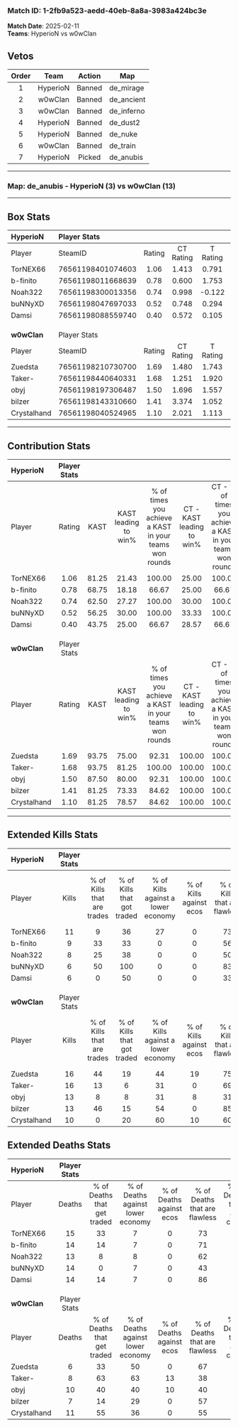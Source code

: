 ### Match ID: 1-2fb9a523-aedd-40eb-8a8a-3983a424bc3e  
**Match Date**: 2025-02-11  
**Teams**: HyperioN vs w0wClan  

## Vetos  

| Order | Team | Action | Map |
| :---: | :--: | :----: | --- |
| 1 | HyperioN | Banned | de_mirage |
| 2 | w0wClan | Banned | de_ancient |
| 3 | w0wClan | Banned | de_inferno |
| 4 | HyperioN | Banned | de_dust2 |
| 5 | HyperioN | Banned | de_nuke |
| 6 | w0wClan | Banned | de_train |
| 7 | HyperioN | Picked | de_anubis |

---  

### **Map**: de_anubis - HyperioN (3) vs w0wClan (13)  
---  

## Box Stats  

| **HyperioN** | Player Stats      |        |           |          |       |       |       |         |        |      |     |
| :- | :- | :-: | :-: | :-: | :-: | :-: | :-: | :-: | :-: | :-: | :-: |
| Player       | SteamID           | Rating | CT Rating | T Rating | KAST  |  ADR  | Kills | Assists | Deaths | K/D  | HS% |
| TorNEX66     | 76561198401074603 |  1.06  |   1.413   |  0.791   | 81.25 | 88.7  |  11   |    4    |   15   | 0.73 | 54  |
| b-finito     | 76561198011668639 |  0.78  |   0.600   |  1.753   | 68.75 | 58.4  |   9   |    2    |   14   | 0.64 | 44  |
| Noah322      | 76561198300013356 |  0.74  |   0.998   |  -0.122  | 62.50 | 64.4  |   8   |    3    |   13   | 0.62 | 50  |
| buNNyXD      | 76561198047697033 |  0.52  |   0.748   |  0.294   | 56.25 | 56.9  |   6   |    2    |   14   | 0.43 | 83  |
| Damsi        | 76561198088559740 |  0.40  |   0.572   |  0.105   | 43.75 | 47.6  |   6   |    2    |   14   | 0.43 | 16  |
|              |                   |        |           |          |       |       |       |         |        |      |     |
|              |                   |        |           |          |       |       |       |         |        |      |     |
|              |                   |        |           |          |       |       |       |         |        |      |     |
| **w0wClan**  | Player Stats      |        |           |          |       |       |       |         |        |      |     |
| Player       | SteamID           | Rating | CT Rating | T Rating | KAST  |  ADR  | Kills | Assists | Deaths | K/D  | HS% |
| Zuedsta      | 76561198210730700 |  1.69  |   1.480   |  1.743   | 93.75 | 76.6  |  16   |    5    |   6    | 2.67 | 50  |
| Taker-       | 76561198440640331 |  1.68  |   1.251   |  1.920   | 93.75 | 100.4 |  16   |    3    |   8    | 2.00 | 56  |
| obyj         | 76561198197306487 |  1.50  |   1.696   |  1.557   | 87.50 | 112.5 |  13   |   11    |   10   | 1.30 | 69  |
| bilzer       | 76561198143310660 |  1.41  |   3.374   |  1.052   | 81.25 | 80.1  |  13   |    5    |   7    | 1.86 | 30  |
| Crystalhand  | 76561198040524965 |  1.10  |   2.021   |  1.113   | 81.25 | 75.3  |  10   |    5    |   11   | 0.91 | 80  |
---  

## Contribution Stats  

| **HyperioN** | Player Stats |       |                      |                                                        |                           |                                                             |                          |                                                            |
| :- | :-: | :-: | :-: | :-: | :-: | :-: | :-: | :-: |
| Player       |    Rating    | KAST  | KAST leading to win% | % of times you achieve a KAST in your teams won rounds | CT - KAST leading to win% | CT - % of times you achieve a KAST in your teams won rounds | T - KAST leading to win% | T - % of times you achieve a KAST in your teams won rounds |
| TorNEX66     |     1.06     | 81.25 |        21.43         |                         100.00                         |           25.00           |                           100.00                            |           0.00           |                            0.00                            |
| b-finito     |     0.78     | 68.75 |        18.18         |                         66.67                          |           25.00           |                            66.67                            |           0.00           |                            0.00                            |
| Noah322      |     0.74     | 62.50 |        27.27         |                         100.00                         |           30.00           |                           100.00                            |           0.00           |                            0.00                            |
| buNNyXD      |     0.52     | 56.25 |        30.00         |                         100.00                         |           33.33           |                           100.00                            |           0.00           |                            0.00                            |
| Damsi        |     0.40     | 43.75 |        25.00         |                         66.67                          |           28.57           |                            66.67                            |           0.00           |                            0.00                            |
|              |              |       |                      |                                                        |                           |                                                             |                          |                                                            |
|              |              |       |                      |                                                        |                           |                                                             |                          |                                                            |
|              |              |       |                      |                                                        |                           |                                                             |                          |                                                            |
| **w0wClan**  | Player Stats |       |                      |                                                        |                           |                                                             |                          |                                                            |
| Player       |    Rating    | KAST  | KAST leading to win% | % of times you achieve a KAST in your teams won rounds | CT - KAST leading to win% | CT - % of times you achieve a KAST in your teams won rounds | T - KAST leading to win% | T - % of times you achieve a KAST in your teams won rounds |
| Zuedsta      |     1.69     | 93.75 |        75.00         |                         92.31                          |          100.00           |                           100.00                            |          69.23           |                           90.00                            |
| Taker-       |     1.68     | 93.75 |        81.25         |                         100.00                         |          100.00           |                           100.00                            |          76.92           |                           100.00                           |
| obyj         |     1.50     | 87.50 |        80.00         |                         92.31                          |          100.00           |                           100.00                            |          75.00           |                           90.00                            |
| bilzer       |     1.41     | 81.25 |        73.33         |                         84.62                          |          100.00           |                           100.00                            |          66.67           |                           80.00                            |
| Crystalhand  |     1.10     | 81.25 |        78.57         |                         84.62                          |          100.00           |                           100.00                            |          72.73           |                           80.00                            |
---  

## Extended Kills Stats  

| **HyperioN** | Player Stats |                            |                            |                                    |                         |                              |                                 |                                       |                    |           |
| :- | :-: | :-: | :-: | :-: | :-: | :-: | :-: | :-: | :-: | :-: |
| Player       |    Kills     | % of Kills that are trades | % of Kills that got traded | % of Kills against a lower economy | % of Kills against ecos | % of Kills that are flawless | % of Kills that are close duels | % of Kills that are assisted by flash | Pistol Round Kills | AWP Kills |
| TorNEX66     |      11      |             9              |             36             |                 27                 |            0            |              73              |                0                |                   0                   |         0          |     1     |
| b-finito     |      9       |             33             |             33             |                 0                  |            0            |              56              |                0                |                   0                   |         0          |     1     |
| Noah322      |      8       |             25             |             38             |                 0                  |            0            |              50              |                0                |                  13                   |         0          |     1     |
| buNNyXD      |      6       |             50             |            100             |                 0                  |            0            |              83              |                0                |                   0                   |         0          |     0     |
| Damsi        |      6       |             0              |             50             |                 0                  |            0            |              33              |                0                |                   0                   |         2          |     1     |
|              |              |                            |                            |                                    |                         |                              |                                 |                                       |                    |           |
|              |              |                            |                            |                                    |                         |                              |                                 |                                       |                    |           |
|              |              |                            |                            |                                    |                         |                              |                                 |                                       |                    |           |
| **w0wClan**  | Player Stats |                            |                            |                                    |                         |                              |                                 |                                       |                    |           |
| Player       |    Kills     | % of Kills that are trades | % of Kills that got traded | % of Kills against a lower economy | % of Kills against ecos | % of Kills that are flawless | % of Kills that are close duels | % of Kills that are assisted by flash | Pistol Round Kills | AWP Kills |
| Zuedsta      |      16      |             44             |             19             |                 44                 |           19            |              75              |                0                |                   0                   |         0          |     2     |
| Taker-       |      16      |             13             |             6              |                 31                 |            0            |              69              |                6                |                   6                   |         0          |     1     |
| obyj         |      13      |             8              |             8              |                 31                 |            8            |              31              |                0                |                  31                   |         0          |     0     |
| bilzer       |      13      |             46             |             15             |                 54                 |            0            |              85              |                0                |                   8                   |         5          |     1     |
| Crystalhand  |      10      |             0              |             20             |                 60                 |           10            |              60              |                0                |                   0                   |         0          |     2     |
## Extended Deaths Stats  

| **HyperioN** | Player Stats |                             |                                   |                          |                               |                            |                           |               |
| :- | :-: | :-: | :-: | :-: | :-: | :-: | :-: | :-: |
| Player       |    Deaths    | % of Deaths that get traded | % of Deaths against lower economy | % of Deaths against ecos | % of Deaths that are flawless | % of Deaths that are close | % of Deaths while blinded | Deaths to AWP |
| TorNEX66     |      15      |             33              |                 7                 |            0             |              73               |             0              |             0             |       1       |
| b-finito     |      14      |             14              |                 7                 |            0             |              71               |             0              |             7             |       0       |
| Noah322      |      13      |              8              |                 8                 |            0             |              62               |             8              |            15             |       1       |
| buNNyXD      |      14      |              0              |                 7                 |            0             |              43               |             0              |            14             |       0       |
| Damsi        |      14      |             14              |                 7                 |            0             |              86               |             0              |             7             |       3       |
|              |              |                             |                                   |                          |                               |                            |                           |               |
|              |              |                             |                                   |                          |                               |                            |                           |               |
|              |              |                             |                                   |                          |                               |                            |                           |               |
| **w0wClan**  | Player Stats |                             |                                   |                          |                               |                            |                           |               |
| Player       |    Deaths    | % of Deaths that get traded | % of Deaths against lower economy | % of Deaths against ecos | % of Deaths that are flawless | % of Deaths that are close | % of Deaths while blinded | Deaths to AWP |
| Zuedsta      |      6       |             33              |                50                 |            0             |              67               |             0              |             0             |       0       |
| Taker-       |      8       |             63              |                63                 |            13            |              38               |             0              |             0             |       0       |
| obyj         |      10      |             40              |                40                 |            10            |              40               |             0              |             0             |       1       |
| bilzer       |      7       |             14              |                29                 |            0             |              57               |             0              |             0             |       0       |
| Crystalhand  |      11      |             55              |                36                 |            0             |              55               |             0              |             9             |       1       |
